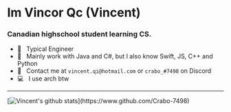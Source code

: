 Im Vincor Qc (Vincent)
==================================================================================================

### **Canadian highschool student learning CS.**

- 🔭 &nbsp; Typical Engineer
- 🌱 &nbsp; Mainly work with Java and C#, but I also know Swift, JS, C++ and Python
- :envelope_with_arrow: &nbsp; Contact me at `vincent.qi@hotmail.com` or `crabo_#7498` on Discord
- :computer: &nbsp; I use arch btw

--------------------------------------------------------------------------------------------------

[![Vincent's github stats](https://github-readme-stats.vercel.app/api?username=Crabo-7498&show_icons=true&title_color=FFFFFF&text_color=e8e8e8&icon_color=f2c40c&bg_color=0d1116&count_private=true&hide_border=true?)](https://www.github.com/Crabo-7498)
